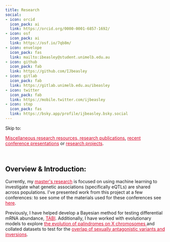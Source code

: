 ```yaml
---
title: Research 
social:
- icon: orcid
  icon_pack: ai
  link: https://orcid.org/0000-0001-6857-1692/
- icon: osf
  icon_pack: ai
  link: https://osf.io/7qb8m/
- icon: envelope
  icon_pack: fas
  link: mailto:ibeasley@student.unimelb.edu.au
- icon: github
  icon_pack: fab
  link: https://github.com/IJbeasley
- icon: gitlab
  icon_pack: fab
  link: https://gitlab.unimelb.edu.au/ibeasley
- icon: twitter
  icon_pack: fab
  link: https://mobile.twitter.com/ijbeasley
- icon: stop
  icon_pack: fas
  link: https://bsky.app/profile/ijbeasley.bsky.social
---
```


Skip to: 

<a href="#resources" style="color:#D90429"> Miscellaneous research resources,  </a>
<a href="#publications" style="color:#D90429"> research publications</a>, <a href="/research/#talks" style="color:#D90429">recent conference presentations</a> or <a href="#projects" style="color:#D90429">research projects</a>.

<br>

<h2 style = "color:black" > Overview & Introduction: </h2>

Currently, my <a href="/project/pop_spec_eqtl"  style="color:#D90429"> master's research</a> is focused on using machine learning to investigate what genetic associations (specifically eQTLs) are shared across populations. I've presented work from this project at a few conferences: to see some of the materials used for these conferences see <a href="/research/#talks"  style="color:#D90429">here</a>. 

Previously, I have helped develop a Bayesian method for testing differential mRNA abundance, 
<a href="/project/TABI" style="color:#D90429">TABI</a>. Additionally, I have worked with evolutionary models to explore <a href="/project/monash_internship" style="color:#D90429"> the evolution of palindromes on X chromosomes </a> and collated datasets to test for the <a href="/project/monash-winter" style="color:#D90429"> overlap of sexually antagonistic variants and inversions</a>.